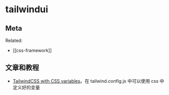 tailwindui
===

## Meta

Related:
- [[css-framework]]



## 文章和教程

- [TailwindCSS with CSS variables](https://levelup.gitconnected.com/tailwindcss-with-css-variables-513abe2e9a5)。在 tailwind.config.js 中可以使用 css 中定义好的变量